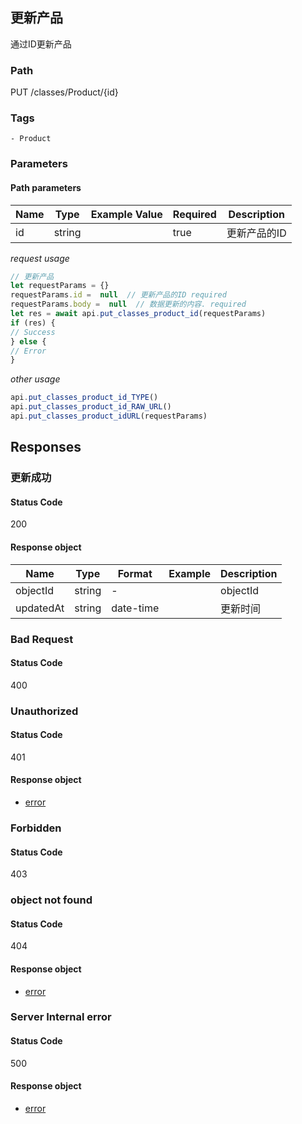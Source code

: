 ## 更新产品

通过ID更新产品
### Path
PUT /classes/Product/{id}

### Tags
    - Product
### Parameters


#### Path parameters

| Name | Type | Example Value | Required | Description |
| ---- | ---- | ------------- | -------- | ----------- |
| id | string |  |  true  | 更新产品的ID |
*request usage*
```javascript
// 更新产品
let requestParams = {}
requestParams.id =  null  // 更新产品的ID required
requestParams.body =  null  // 数据更新的内容. required
let res = await api.put_classes_product_id(requestParams)
if (res) {
// Success
} else {
// Error
}
```
*other usage*
```javascript
api.put_classes_product_id_TYPE()
api.put_classes_product_id_RAW_URL()
api.put_classes_product_idURL(requestParams)
```

## Responses
### 更新成功

#### Status Code
200


#### Response object
| Name | Type | Format | Example | Description |
| ---- | ---- | ------ | ------- | ----------- |
| objectId | string |  -  |  | objectId |
| updatedAt | string |  date-time  |  | 更新时间 |

### Bad Request

#### Status Code
400



### Unauthorized

#### Status Code
401


#### Response object
* [error](../models/error.md)

### Forbidden

#### Status Code
403



### object not found

#### Status Code
404


#### Response object
* [error](../models/error.md)

### Server Internal error

#### Status Code
500


#### Response object
* [error](../models/error.md)

